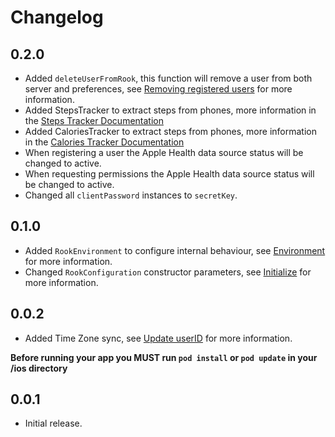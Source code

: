 # Changelog

## 0.2.0

* Added `deleteUserFromRook`, this function will remove a user from both server and preferences,
  see [Removing registered users](README.md#removing-registered-users) for more information.
* Added StepsTracker to extract steps from phones, more information in the [Steps Tracker Documentation](STEPS_TRACKER.md)
* Added CaloriesTracker to extract steps from phones, more information in the [Calories Tracker Documentation](CALORIES_TRACKER.md)
* When registering a user the Apple Health data source status will be changed to active.
* When requesting permissions the Apple Health data source status will be changed to active.
* Changed all `clientPassword` instances to `secretKey`.

## 0.1.0

* Added `RookEnvironment` to configure internal behaviour, see [Environment](README.md#environment) for more information.
* Changed `RookConfiguration` constructor parameters, see [Initialize](README.md#initialize) for more information.

## 0.0.2

* Added Time Zone sync, see [Update userID](README.md#update-userid) for more information.

**Before running your app you MUST run `pod install` or `pod update` in your **/ios** directory**

## 0.0.1

* Initial release.
